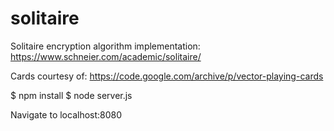 # solitaire
Solitaire encryption algorithm implementation: https://www.schneier.com/academic/solitaire/

Cards courtesy of: https://code.google.com/archive/p/vector-playing-cards

$ npm install
$ node server.js

Navigate to localhost:8080

